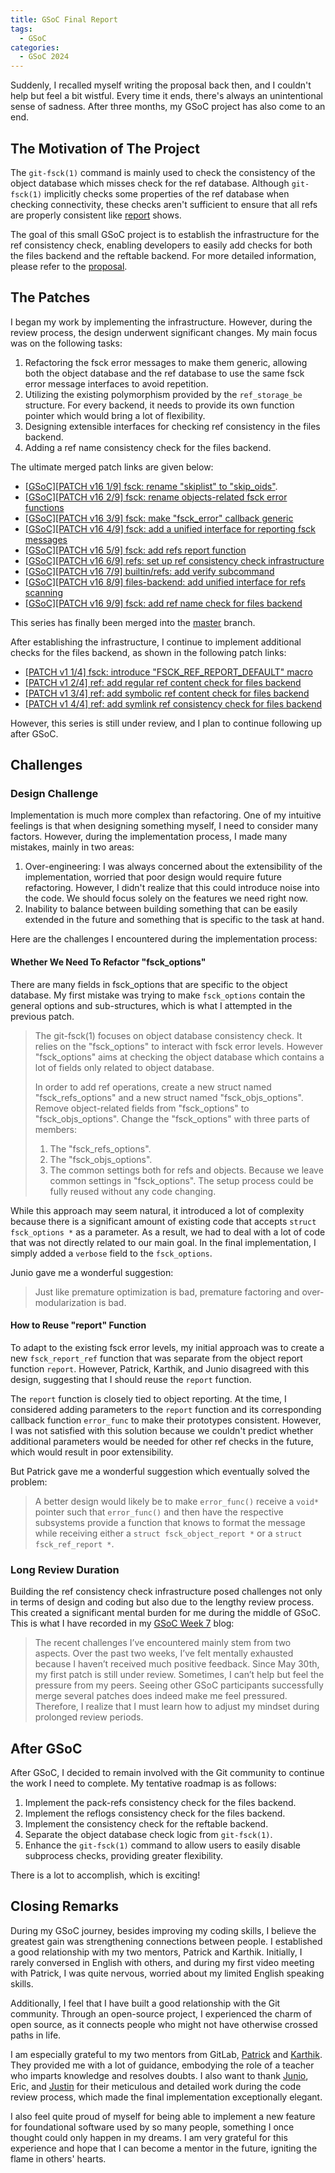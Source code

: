 ```yaml
---
title: GSoC Final Report
tags:
  - GSoC
categories:
  - GSoC 2024
---
```


Suddenly, I recalled myself writing the proposal back then, and I couldn't help but feel a bit wistful. Every time it ends, there's always an unintentional sense of sadness. After three months, my GSoC project has also come to an end.

## The Motivation of The Project

The `git-fsck(1)` command is mainly used to check the consistency of the object database which misses check for the ref database. Although `git-fsck(1)` implicitly checks some properties of the ref database when checking connectivity, these checks aren't sufficient to ensure that all refs are properly consistent like [report](https://lore.kernel.org/git/6cfee0e4-3285-4f18-91ff-d097da9de737@rd10.de/) shows.

The goal of this small GSoC project is to establish the infrastructure for the ref consistency check, enabling developers to easily add checks for both the files backend and the reftable backend. For more detailed information, please refer to the [proposal](https://docs.google.com/document/d/1pWnnyykGmJIN-wyosZ3PtueFfs_BRdvJq-cwroRorBI/).

## The Patches

I began my work by implementing the infrastructure. However, during the review process, the design underwent significant changes. My main focus was on the following tasks:

1. Refactoring the fsck error messages to make them generic, allowing both the object database and the ref database to use the same fsck error message interfaces to avoid repetition.
2. Utilizing the existing polymorphism provided by the `ref_storage_be` structure. For every backend, it needs to provide its own function pointer which would bring a lot of flexibility.
3. Designing extensible interfaces for checking ref consistency in the files backend.
4. Adding a ref name consistency check for the files backend.

The ultimate merged patch links are given below:

+ [\[GSoC\]\[PATCH v16 1/9\] fsck: rename "skiplist" to "skip_oids"](https://lore.kernel.org/git/ZrSq3Z8tYrGwBOqC@ArchLinux/).
+ [\[GSoC\]\[PATCH v16 2/9\] fsck: rename objects-related fsck error functions](https://lore.kernel.org/git/ZrSq6XV8hKRZMrnt@ArchLinux/)
+ [\[GSoC\]\[PATCH v16 3/9\] fsck: make "fsck_error" callback generic](https://lore.kernel.org/git/ZrSrdwOCWrXpMYIA@ArchLinux/)
+ [\[GSoC\]\[PATCH v16 4/9\] fsck: add a unified interface for reporting fsck messages](https://lore.kernel.org/git/ZrSrgRGwI_jldprn@ArchLinux/)
+ [\[GSoC\]\[PATCH v16 5/9\] fsck: add refs report function](https://lore.kernel.org/git/ZrSrjO2ltoJuppKA@ArchLinux/)
+ [\[GSoC\]\[PATCH v16 6/9\] refs: set up ref consistency check infrastructure](https://lore.kernel.org/git/ZrSrlU8TesYsTb2C@ArchLinux/)
+ [\[GSoC\]\[PATCH v16 7/9\] builtin/refs: add verify subcommand](https://lore.kernel.org/git/ZrSroE8vLlZCK2jp@ArchLinux/)
+ [\[GSoC\]\[PATCH v16 8/9\] files-backend: add unified interface for refs scanning](https://lore.kernel.org/git/ZrSsk27zqOqSXTpH@ArchLinux/)
+ [\[GSoC\]\[PATCH v16 9/9\] fsck: add ref name check for files backend](https://lore.kernel.org/git/ZrSsngBqfyTPDg7g@ArchLinux/)

This series has finally been merged into the [master](https://github.com/git/git/commit/b3d175409d9bfe005515ffe361e959fb9965111c) branch.

After establishing the infrastructure, I continue to implement additional checks for the files backend, as shown in the following patch links:

+ [\[PATCH v1 1/4\] fsck: introduce "FSCK_REF_REPORT_DEFAULT" macro](https://lore.kernel.org/git/ZsIM0L72bei9Fudt@ArchLinux/)
+ [\[PATCH v1 2/4\] ref: add regular ref content check for files backend](https://lore.kernel.org/git/ZsIM2DRDbJsvNjAM@ArchLinux/)
+ [\[PATCH v1 3/4\] ref: add symbolic ref content check for files backend](https://lore.kernel.org/git/ZsIM4OZWfylcP5Ix@ArchLinux/)
+ [\[PATCH v1 4/4\] ref: add symlink ref consistency check for files backend](https://lore.kernel.org/git/ZsIM6JZ7miA3j09j@ArchLinux/)

However, this series is still under review, and I plan to continue following up after GSoC.

## Challenges

### Design Challenge

Implementation is much more complex than refactoring. One of my intuitive feelings is that when designing something myself, I need to consider many factors. However, during the implementation process, I made many mistakes, mainly in two areas:

1. Over-engineering: I was always concerned about the extensibility of the implementation, worried that poor design would require future refactoring. However, I didn't realize that this could introduce noise into the code. We should focus solely on the features we need right now.
2. Inability to balance between building something that can be easily extended in the future and something that is specific to the task at hand.

Here are the challenges I encountered during the implementation process:

#### Whether We Need To Refactor "fsck_options"

There are many fields in fsck_options that are specific to the object database. My first mistake was trying to make `fsck_options` contain the general options and sub-structures, which is what I attempted in the previous patch.

> The git-fsck(1) focuses on object database consistency check. It relies on the "fsck_options" to interact with fsck error levels. However "fsck_options" aims at checking the object database which contains a lot of fields only related to object database.
>
> In order to add ref operations, create a new struct named "fsck_refs_options" and a new struct named "fsck_objs_options". Remove object-related fields from "fsck_options" to "fsck_objs_options". Change the "fsck_options" with three parts of members:
>
> 1. The "fsck_refs_options".
> 2. The "fsck_objs_options".
> 3. The common settings both for refs and objects. Because we leave common settings in "fsck_options". The setup process could be fully reused without any code changing.

While this approach may seem natural, it introduced a lot of complexity because there is a significant amount of existing code that accepts `struct fsck_options *` as a parameter. As a result, we had to deal with a lot of code that was not directly related to our main goal. In the final implementation, I simply added a `verbose` field to the `fsck_options`.

Junio gave me a wonderful suggestion:

> Just like premature optimization is bad, premature factoring and over-modularization is bad.

#### How to Reuse "report" Function

To adapt to the existing fsck error levels, my initial approach was to create a new `fsck_report_ref` function that was separate from the object report function `report`. However, Patrick, Karthik, and Junio disagreed with this design, suggesting that I should reuse the `report` function.

The `report` function is closely tied to object reporting. At the time, I considered adding parameters to the `report` function and its corresponding callback function `error_func` to make their prototypes consistent. However, I was not satisfied with this solution because we couldn't predict whether additional parameters would be needed for other ref checks in the future, which would result in poor extensibility.

But Patrick gave me a wonderful suggestion which eventually solved the problem:

> A better design would likely be to make `error_func()` receive a `void*` pointer such that `error_func()` and then have the respective subsystems provide a function that knows to format the message while receiving either a `struct fsck_object_report *` or a `struct fsck_ref_report *`.

### Long Review Duration

Building the ref consistency check infrastructure posed challenges not only in terms of design and coding but also due to the lengthy review process. This created a significant mental burden for me during the middle of GSoC. This is what I have recorded in my [GSoC Week 7](https://luolibrary.com/2024/07/16/GSoC-Week-7/) blog:

> The recent challenges I’ve encountered mainly stem from two aspects. Over the past two weeks, I’ve felt mentally exhausted because I haven’t received much positive feedback. Since May 30th, my first patch is still under review. Sometimes, I can’t help but feel the pressure from my peers. Seeing other GSoC participants successfully merge several patches does indeed make me feel pressured. Therefore, I realize that I must learn how to adjust my mindset during prolonged review periods.

## After GSoC

After GSoC, I decided to remain involved with the Git community to continue the work I need to complete. My tentative roadmap is as follows:

1. Implement the pack-refs consistency check for the files backend.
2. Implement the reflogs consistency check for the files backend.
3. Implement the consistency check for the reftable backend.
4. Separate the object database check logic from `git-fsck(1)`.
5. Enhance the `git-fsck(1)` command to allow users to easily disable subprocess checks, providing greater flexibility.

There is a lot to accomplish, which is exciting!

## Closing Remarks

During my GSoC journey, besides improving my coding skills, I believe the greatest gain was strengthening connections between people. I established a good relationship with my two mentors, Patrick and Karthik. Initially, I rarely conversed in English with others, and during my first video meeting with Patrick, I was quite nervous, worried about my limited English speaking skills.

Additionally, I feel that I have built a good relationship with the Git community. Through an open-source project, I experienced the charm of open source, as it connects people who might not have otherwise crossed paths in life.

I am especially grateful to my two mentors from GitLab, [Patrick](https://gitlab.com/pks-gitlab) and [Karthik](https://www.linkedin.com/in/karthik%2Dnayak/). They provided me with a lot of guidance, embodying the role of a teacher who imparts knowledge and resolves doubts. I also want to thank [Junio](https://github.com/gitster/), Eric, and [Justin](https://www.linkedin.com/in/justintobler/) for their meticulous and detailed work during the code review process, which made the final implementation exceptionally elegant.

I also feel quite proud of myself for being able to implement a new feature for foundational software used by so many people, something I once thought could only happen in my dreams. I am very grateful for this experience and hope that I can become a mentor in the future, igniting the flame in others' hearts.
